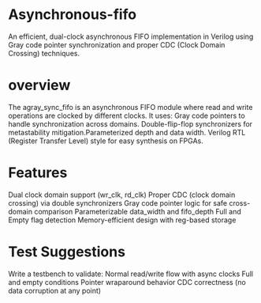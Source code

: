 # Asynchronous-fifo

An efficient, dual-clock asynchronous FIFO implementation in Verilog using Gray code pointer synchronization and proper CDC (Clock Domain Crossing) techniques.

# overview

The agray_sync_fifo is an asynchronous FIFO module where read and write operations are clocked by different clocks. It uses: 
Gray code pointers to handle synchronization across domains. 
Double-flip-flop synchronizers for metastability mitigation.Parameterized depth and data width. 
Verilog RTL (Register Transfer Level) style for easy synthesis on FPGAs.

# Features

Dual clock domain support (wr_clk, rd_clk)
Proper CDC (clock domain crossing) via double synchronizers
Gray code pointer logic for safe cross-domain comparison
Parameterizable data_width and fifo_depth
Full and Empty flag detection
Memory-efficient design with reg-based storage

# Test Suggestions

Write a testbench to validate:
Normal read/write flow with async clocks
Full and empty conditions
Pointer wraparound behavior
CDC correctness (no data corruption at any point)
